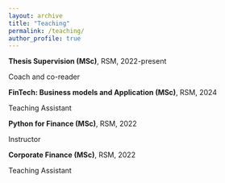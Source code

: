 ```yaml
---
layout: archive
title: "Teaching"
permalink: /teaching/
author_profile: true
---
```


**Thesis Supervision (MSc)**, RSM, 2022-present

Coach and co-reader

**FinTech: Business models and Application (MSc)**, RSM, 2024

Teaching Assistant

**Python for Finance (MSc)**, RSM, 2022

Instructor

**Corporate Finance (MSc)**, RSM, 2022

Teaching Assistant
